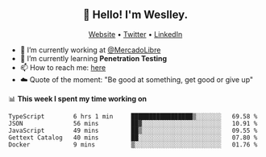 <h2 align="center">👋 Hello! I'm Weslley.</h2>
<p align="center">
  <a href="http://weslleyneri.com.br">Website</a> •
  <a href="https://twitter.com/Weslley_Neri">Twitter</a> •
  <a href="https://www.linkedin.com/in/weslley-neri-3658908b">LinkedIn</a>
</p>


- 🔭 I’m currently working at [@MercadoLibre](https://github.com/mercadolibre)
- 🌱 I’m currently learning **Penetration Testing**
- 📫 How to reach me: [here](mailto:weslley39@gmail.com)
- ☁️ Quote of the moment: "Be good at something, get good or give up"

📊 **This week I spent my time working on**
<!--START_SECTION:waka-->
```text
TypeScript        6 hrs 1 min     █████████████████▒░░░░░░░   69.58 % 
JSON              56 mins         ██▓░░░░░░░░░░░░░░░░░░░░░░   10.91 % 
JavaScript        49 mins         ██▒░░░░░░░░░░░░░░░░░░░░░░   09.55 % 
Gettext Catalog   40 mins         ██░░░░░░░░░░░░░░░░░░░░░░░   07.80 % 
Docker            9 mins          ▒░░░░░░░░░░░░░░░░░░░░░░░░   01.76 % 
```
<!--END_SECTION:waka-->

<!-- Inspired by https://github.com/gruselhaus/gruselhaus -->